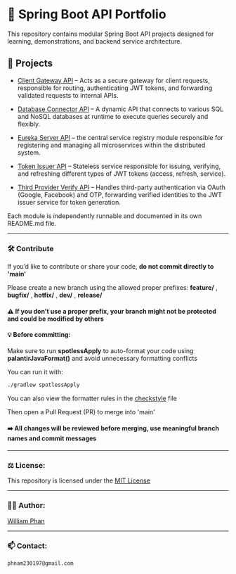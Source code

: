 # 🔧 Spring Boot API Portfolio

This repository contains modular Spring Boot API projects designed for learning, demonstrations, and backend service architecture.

## 📁 Projects

- [Client Gateway API](./client-gateway-api) – Acts as a secure gateway for client requests, responsible for routing, authenticating JWT tokens, and forwarding validated requests to internal APIs.

- [Database Connector API](./database-connector-api) – A dynamic API that connects to various SQL and NoSQL databases at runtime to execute queries securely and flexibly.

- [Eureka Server API](./eureka-server-api) – the central service registry module responsible for registering and managing all microservices within the distributed system.

- [Token Issuer API](./token-issuer-api) – Stateless service responsible for issuing, verifying, and refreshing different types of JWT tokens (access, refresh, service).

- [Third Provider Verify API](./verify-3rd-provider-api) – Handles third-party authentication via OAuth (Google, Facebook) and OTP, forwarding verified identities to the JWT issuer service for token generation.

Each module is independently runnable and documented in its own README.md file.

---

### 🛠 Contribute

If you’d like to contribute or share your code, **do not commit directly to 'main'**

Please create a new branch using the allowed proper prefixes: **feature/** , **bugfix/** , **hotfix/** , **dev/** , **release/**

#### ⚠️ If you don’t use a proper prefix, your branch might not be protected and could be modified by others

#### 💡 Before committing:
Make sure to run **spotlessApply** to auto-format your code using **palantirJavaFormat()** and avoid unnecessary formatting conflicts

You can run it with:
```bash
./gradlew spotlessApply
```

You can also view the formatter rules in the [checkstyle](./checkstyle.xml) file

Then open a Pull Request (PR) to merge into 'main'

#### ➡️ All changes will be reviewed before merging, use meaningful branch names and commit messages

---

### ⚖️ License:
This repository is licensed under the [MIT License](./LICENSE)

---

### 🧑‍💻 Author:
[William Phan](https://github.com/phnam2301)

---

### 📫 Contact:
`phnam230197@gmail.com`


